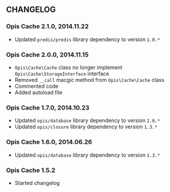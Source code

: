 CHANGELOG
-----------
### Opis Cache 2.1.0, 2014.11.22

* Updated `predis/predis` library dependency to version `1.0.*`

### Opis Cache 2.0.0, 2014.11.15

* `Opis\Cache\Cache` class no longer implement `Opis\Cache\StorageInterface` interface
* Removed `__call` macgic method from `Opis\Cache\Cache` class
* Commented code
* Added autoload file

### Opis Cache 1.7.0, 2014.10.23

* Updated `opis/database` library dependency to version `2.0.*`
* Updated `opis/closure` library dependency to version `1.3.*`

### Opis Cache 1.6.0, 2014.06.26

* Updated `opis/database` library dependency to version `1.3.*`

### Opis Cache 1.5.2

* Started changelog
